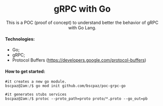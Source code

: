 <h1 align="center">gRPC with Go</h1>
<p align="center">This is a POC (proof of concept) to understand better the behavior of gRPC with Go Lang.</p>


#### Technologies:

* Go;
* gRPC;
* Protocol Buffers (https://developers.google.com/protocol-buffers)

#### How to get started:

```console
#it creates a new go module.
bscpaz@2am:/$ go mod init github.com/bscpaz/poc-grpc-go

#it generates stubs services
bscpaz@2am:/$ protoc --proto_path=proto proto/*.proto --go_out=pb
```


 

